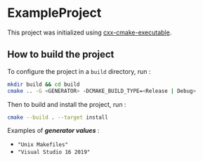 # ExampleProject

This project was initialized using [cxx-cmake-executable](https://github.com/creizyz/cxx-cmake-executable).

## How to build the project

To configure the project in a ```build``` directory, run :
```bash
mkdir build && cd build
cmake .. -G <GENERATOR> -DCMAKE_BUILD_TYPE=<Release | Debug>
```
Then to build and install the project, run :
```bash
cmake --build . --target install
```

Examples of ***generator values*** :
- ```"Unix Makefiles"```
- ```"Visual Studio 16 2019"```